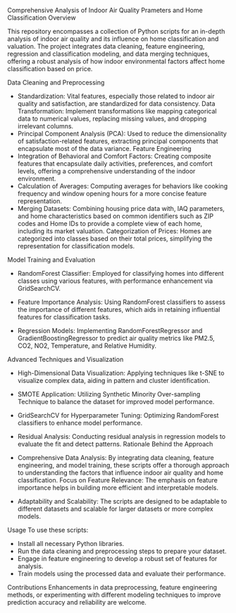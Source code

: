 Comprehensive Analysis of Indoor Air Quality Prameters and Home Classification
Overview

This repository encompasses a collection of Python scripts for an in-depth analysis of indoor air quality and its influence on home classification and valuation. The project integrates data cleaning, feature engineering, regression and classification modeling, and data merging techniques, offering a robust analysis of how indoor environmental factors affect home classification based on price.

Data Cleaning and Preprocessing

- Standardization: Vital features, especially those related to indoor air quality and satisfaction, are standardized for data consistency.
Data Transformation: Implement transformations like mapping categorical data to numerical values, replacing missing values, and dropping irrelevant columns.
- Principal Component Analysis (PCA): Used to reduce the dimensionality of satisfaction-related features, extracting principal components that encapsulate most of the data variance.
Feature Engineering
- Integration of Behavioral and Comfort Factors: Creating composite features that encapsulate daily activities, preferences, and comfort levels, offering a comprehensive understanding of the indoor environment.
- Calculation of Averages: Computing averages for behaviors like cooking frequency and window opening hours for a more concise feature representation.
- Merging Datasets: Combining housing price data with, IAQ parameters, and home characteristics based on common identifiers such as ZIP codes and Home IDs to provide a complete view of each home, including its market valuation.
Categorization of Prices: Homes are categorized into classes based on their total prices, simplifying the representation for classification models.

Model Training and Evaluation

- RandomForest Classifier: Employed for classifying homes into different classes using various features, with performance enhancement via GridSearchCV.

- Feature Importance Analysis: Using RandomForest classifiers to assess the importance of different features, which aids in retaining influential features for classification tasks.

- Regression Models: Implementing RandomForestRegressor and GradientBoostingRegressor to predict air quality metrics like PM2.5, CO2, NO2, Temperature, and Relative Humidity.

Advanced Techniques and Visualization

- High-Dimensional Data Visualization: Applying techniques like t-SNE to visualize complex data, aiding in pattern and cluster identification.

- SMOTE Application: Utilizing Synthetic Minority Over-sampling Technique to balance the dataset for improved model performance.

- GridSearchCV for Hyperparameter Tuning: Optimizing RandomForest classifiers to enhance model performance.

- Residual Analysis: Conducting residual analysis in regression models to evaluate the fit and detect patterns.
Rationale Behind the Approach

- Comprehensive Data Analysis: By integrating data cleaning, feature engineering, and model training, these scripts offer a thorough approach to understanding the factors that influence indoor air quality and home classification.
Focus on Feature Relevance: The emphasis on feature importance helps in building more efficient and interpretable models.

- Adaptability and Scalability: The scripts are designed to be adaptable to different datasets and scalable for larger datasets or more complex models.

Usage
To use these scripts:

- Install all necessary Python libraries.
- Run the data cleaning and preprocessing steps to prepare your dataset.
- Engage in feature engineering to develop a robust set of features for analysis.
- Train models using the processed data and evaluate their performance.

Contributions
Enhancements in data preprocessing, feature engineering methods, or experimenting with different modeling techniques to improve prediction accuracy and reliability are welcome.
